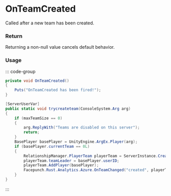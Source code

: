 <Badge type="danger" text="Carbon Compatible"/><Badge type="warning" text="Oxide Compatible"/>
# OnTeamCreated
Called after a new team has been created.
### Return
Returning a non-null value cancels default behavior.

### Usage
::: code-group
```csharp [Example]
private void OnTeamCreated()
{
	Puts("OnTeamCreated has been fired!");
}
```
```csharp [Source — Assembly-CSharp @ RelationshipManager]
[ServerUserVar]
public static void trycreateteam(ConsoleSystem.Arg arg)
{
	if (maxTeamSize == 0)
	{
		arg.ReplyWith("Teams are disabled on this server");
		return;
	}
	BasePlayer basePlayer = UnityEngine.ArgEx.Player(arg);
	if (basePlayer.currentTeam == 0L)
	{
		RelationshipManager.PlayerTeam playerTeam = ServerInstance.CreateTeam();
		playerTeam.teamLeader = basePlayer.userID;
		playerTeam.AddPlayer(basePlayer);
		Facepunch.Rust.Analytics.Azure.OnTeamChanged("created", playerTeam.teamID, basePlayer.userID, basePlayer.userID, playerTeam.members);
	}
}

```
:::

